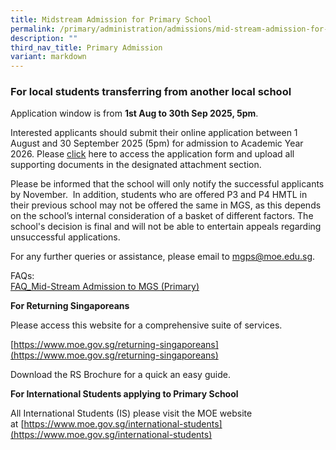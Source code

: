 ```yaml
---
title: Midstream Admission for Primary School
permalink: /primary/administration/admissions/mid-stream-admission-for-primary-school/
description: ""
third_nav_title: Primary Admission
variant: markdown
---
```

### For local students transferring from another local school

Application window is from **1st Aug to 30th Sep 2025, 5pm**.  

Interested applicants should submit their online application between 1 August and 30 September 2025 (5pm) for admission to Academic Year 2026. Please [click](https://form.gov.sg/686cfef9b4ec0d3fc5405d85) here to access the application form and upload all supporting documents in the designated attachment section.

Please be informed that the school will only notify the successful applicants by November.  In addition, students who are offered P3 and P4 HMTL in their previous school may not be offered the same in MGS, as this depends on the school’s internal consideration of a basket of different factors. The school's decision is final and will not be able to entertain appeals regarding unsuccessful applications. 

For any further queries or assistance, please email to [mgps@moe.edu.sg](mailto:mgps@moe.edu.sg). 

FAQs:  
[FAQ\_Mid-Stream Admission to MGS (Primary)](https://drive.google.com/file/d/1A9mTYZ55U4YFmlU3VR3y3P6fnwGPtNjG/view?usp=sharing)
  

**For Returning Singaporeans**  

Please access this website for a comprehensive suite of services. 

[https://www.moe.gov.sg/returning-singaporeans](https://www.moe.gov.sg/returning-singaporeans)

Download the RS Brochure for a quick an easy guide.

**For International Students applying to Primary School**  

All International Students (IS) please visit the MOE website at [https://www.moe.gov.sg/international-students](https://www.moe.gov.sg/international-students)